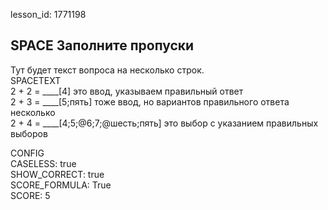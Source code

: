 lesson_id: 1771198

## SPACE Заполните пропуски

Тут будет текст вопроса на несколько строк.  
SPACETEXT  
2 + 2 = ____[4] это ввод, указываем правильный ответ  
2 + 3 = ____[5;пять] тоже ввод, но вариантов правильного ответа несколько  
2 + 4 = ____[4;5;@6;7;@шесть;пять] это выбор с указанием правильных выборов  

CONFIG  
CASELESS: true  
SHOW_CORRECT: true  
SCORE_FORMULA: True  
SCORE: 5